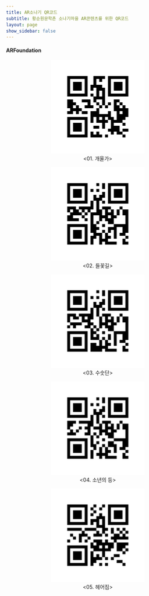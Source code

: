 ```yaml
---
title: AR소나기 QR코드
subtitle: 황순원문학촌 소나기마을 AR콘텐츠를 위한 QR코드
layout: page
show_sidebar: false
---
```

  
#### ARFoundation
<p align="center"><img src="/img/SonagiAR/scene1.png"><br/>
<01. 개울가></p>
  
<p align="center"><img src="/img/SonagiAR/scene2.png"><br/>
<02. 들꽃길></p>
  
<p align="center"><img src="/img/SonagiAR/scene3.png"><br/>
<03. 수숫단></p>
  
<p align="center"><img src="/img/SonagiAR/scene4.png"><br/>
<04. 소년의 등></p>
  
<p align="center"><img src="/img/SonagiAR/scene5.png"><br/>
<05. 헤어짐></p>
